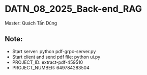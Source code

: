 # DATN_08_2025_Back-end_RAG
 Master: Quách Tấn Dũng

## Note:
 - Start server:
    python pdf-grpc-server.py
 - Start client and send pdf file:
    python ui.py
 - PROJECT_ID: extract-pdf-459510
 - PROJECT_NUMBER: 649784283504

